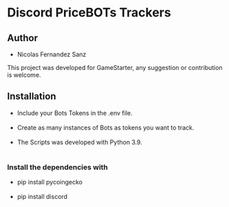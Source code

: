 # Discord PriceBOTs Trackers
<h2>Author</h2>
<ul>
<li>Nicolas Fernandez Sanz</li>
</ul>
This project was developed for GameStarter, any suggestion or contribution is welcome.
<h2>Installation</h2>
<ul>
<li>Include your Bots Tokens in the .env file.</li> <br>
<li>Create as many instances of Bots as tokens you want to track.</li><br>
<li>The Scripts was developed with Python 3.9.</li><br>  
</ul>
<h3>Install the dependencies with </h3>
<ul>
<li>pip install pycoingecko</li><br>
<li>pip install discord</li><br>
</ul>
